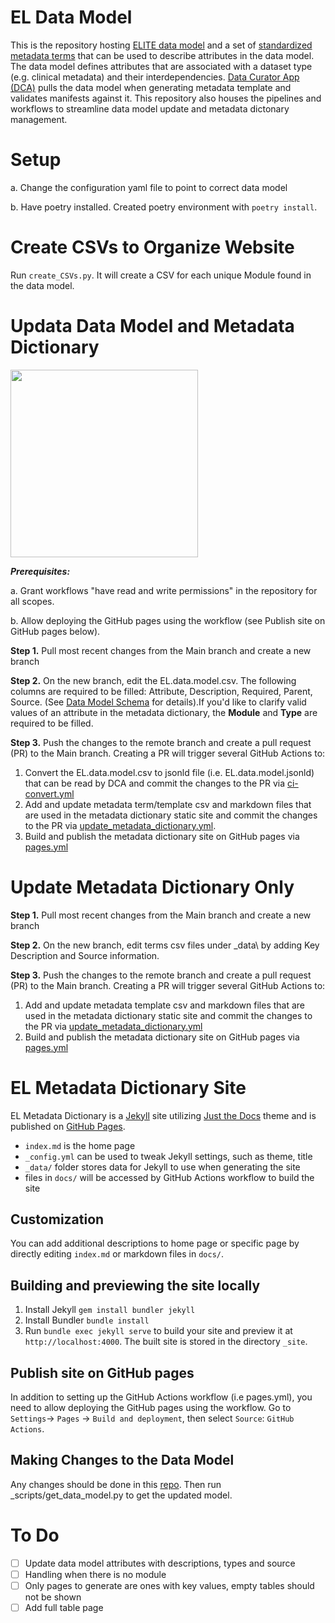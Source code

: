 # EL Data Model

This is the repository hosting [ELITE data model](https://github.com/Sage-Bionetworks/ELITE-data-models/blob/main/models/EL_data_model_v3.csv) and a set of [standardized metadata terms](https://github.com/nlee-sage/data_models_elite/tree/main/_data) that can be used to describe attributes in the data model. The data model defines attributes that are associated with a dataset type (e.g. clinical metadata) and their interdependencies. [Data Curator App (DCA)](https://dca.app.sagebionetworks.org/) pulls the data model when generating metadata template and validates manifests against it. This repository also houses the pipelines and workflows to streamline data model update and metadata dictonary management.

# Setup

 a. Change the configuration yaml file to point to correct data model

 b. Have poetry installed. Created poetry environment with `poetry install`.

# Create CSVs to Organize Website

Run `create_CSVs.py`. It will create a CSV for each unique Module found in the data model.

# Updata Data Model and Metadata Dictionary

<img src="https://github.com/nlee-sage/data_models_elite/blob/7e3e7a8066fe196f4f4b0f8477f0246736945b50/ELITE%20Logo.png" width="300" />

***Prerequisites:***

 a. Grant workflows "have read and write permissions" in the repository for all scopes.

 b. Allow deploying the GitHub pages using the workflow (see Publish site on GitHub pages below).

**Step 1.** Pull most recent changes from the Main branch and create a new branch

**Step 2.** On the new branch, edit the EL.data.model.csv. The following columns are required to be filled: Attribute, Description, Required, Parent, Source. (See [Data Model Schema](https://sagebionetworks.jira.com/wiki/spaces/SCHEM/pages/2473623559/The+Data+Model+Schema) for details).If you'd like to clarify valid values of an attribute in the metadata dictionary, the **Module** and **Type** are required to be filled.  

**Step 3.** Push the changes to the remote branch and create a pull request (PR) to the Main branch. Creating a PR will trigger several GitHub Actions to:

 1. Convert the EL.data.model.csv to jsonld file (i.e. EL.data.model.jsonld) that can be read by DCA and commit the changes to the PR via [ci-convert.yml](https://github.com/nlee-sage/data_models_elite/blob/main/.github/workflows/ci-convert.yml)
 2. Add and update metadata term/template csv and markdown files that are used in the metadata dictionary static site and commit the changes to the PR via [update_metadata_dictionary.yml](https://github.com/nlee-sage/data_models_elite/blob/main/.github/workflows/update_metadata_dictionary.yml).
 3. Build and publish the metadata dictionary site on GitHub pages via [pages.yml](https://github.com/nlee-sage/data_models_elite/blob/main/.github/workflows/pages.yml)

# Update Metadata Dictionary Only

**Step 1.** Pull most recent changes from the Main branch and create a new branch

**Step 2.** On the new branch, edit terms csv files under \_data\ by adding Key Description and Source information.

**Step 3.** Push the changes to the remote branch and create a pull request (PR) to the Main branch. Creating a PR will trigger several GitHub Actions to:

1. Add and update metadata template csv and markdown files that are used in the metadata dictionary static site and commit the changes to the PR via [update_metadata_dictionary.yml](https://github.com/nlee-sage/data_models_elite/blob/main/.github/workflows/update_metadata_dictionary.yml)
2. Build and publish the metadata dictionary site on GitHub pages via [pages.yml](https://github.com/nlee-sage/data_models_elite/blob/main/.github/workflows/pages.yml)

# EL Metadata Dictionary Site

EL Metadata Dictionary is a [Jekyll](https://jekyllrb.com/) site utilizing [Just the Docs](https://just-the-docs.github.io/just-the-docs/) theme and is published on [GitHub Pages](https://pages.github.com/).

- `index.md` is the home page
- `_config.yml` can be used to tweak Jekyll settings, such as theme, title
- `_data/` folder stores data for Jekyll to use when generating the site
- files in `docs/` will be accessed by GitHub Actions workflow to build the site

## Customization

You can add additional descriptions to home page or specific page by directly editing `index.md` or markdown files in `docs/`.

## Building and previewing the site locally

1. Install Jekyll `gem install bundler jekyll`
2. Install Bundler `bundle install`
3. Run `bundle exec jekyll serve` to build your site and preview it at `http://localhost:4000`. The built site is stored in the directory `_site`.

## Publish site on GitHub pages

In addition to setting up the GitHub Actions workflow (i.e pages.yml), you need to allow deploying the GitHub pages using the workflow. Go to `Settings`-> `Pages` -> `Build and deployment`, then select `Source`: `GitHub Actions`.

## Making Changes to the Data Model

Any changes should be done in this [repo](https://github.com/eliteportal/data-models). Then run _scripts/get_data_model.py to get the updated model.  

# To Do

- [ ] Update data model attributes with descriptions, types and source
- [ ] Handling when there is no module
- [ ] Only pages to generate are ones with key values, empty tables should not be shown
- [ ] Add full table page
